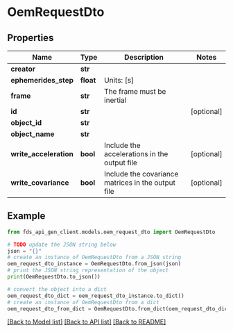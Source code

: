 # OemRequestDto


## Properties

Name | Type | Description | Notes
------------ | ------------- | ------------- | -------------
**creator** | **str** |  | 
**ephemerides_step** | **float** | Units: [s] | 
**frame** | **str** | The frame must be inertial | 
**id** | **str** |  | [optional] 
**object_id** | **str** |  | 
**object_name** | **str** |  | 
**write_acceleration** | **bool** | Include the accelerations in the output file | [optional] 
**write_covariance** | **bool** | Include the covariance matrices in the output file | [optional] 

## Example

```python
from fds_api_gen_client.models.oem_request_dto import OemRequestDto

# TODO update the JSON string below
json = "{}"
# create an instance of OemRequestDto from a JSON string
oem_request_dto_instance = OemRequestDto.from_json(json)
# print the JSON string representation of the object
print(OemRequestDto.to_json())

# convert the object into a dict
oem_request_dto_dict = oem_request_dto_instance.to_dict()
# create an instance of OemRequestDto from a dict
oem_request_dto_from_dict = OemRequestDto.from_dict(oem_request_dto_dict)
```
[[Back to Model list]](../README.md#documentation-for-models) [[Back to API list]](../README.md#documentation-for-api-endpoints) [[Back to README]](../README.md)


